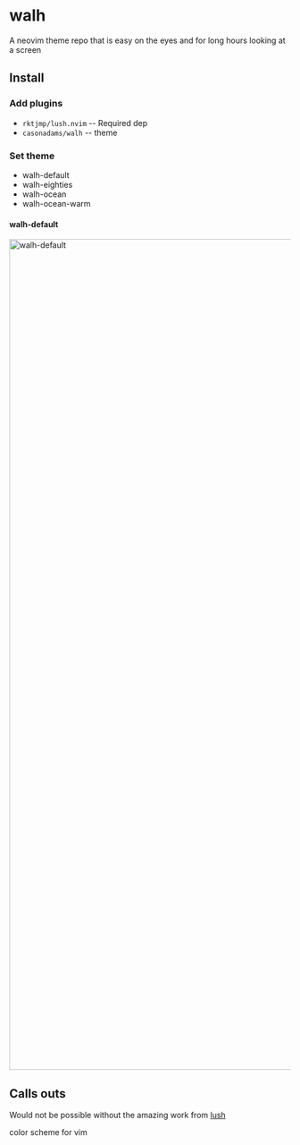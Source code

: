 # walh
A neovim theme repo
that is easy on the eyes and
for long hours looking at a screen

## Install

### Add plugins

- `rktjmp/lush.nvim` -- Required dep
- `casonadams/walh`  -- theme

### Set theme
- walh-default
- walh-eighties
- walh-ocean
- walh-ocean-warm

#### walh-default

<img width="1486" alt="walh-default" src="https://user-images.githubusercontent.com/17597548/135746326-11a2f3a7-9e6c-4bfe-819e-6e31f5880e10.png">

## Calls outs

Would not be possible without the amazing work from [lush](https://github.com/rktjmp/lush.nvim)

color scheme for vim
